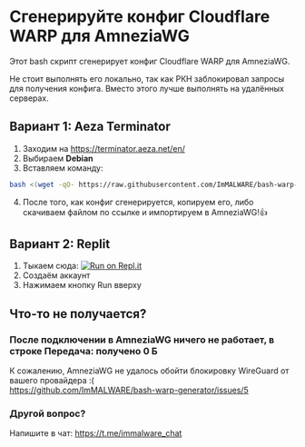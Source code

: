 # Сгенерируйте конфиг Cloudflare WARP для AmneziaWG
Этот bash скрипт сгенерирует конфиг Cloudflare WARP для AmneziaWG.

Не стоит выполнять его локально, так как РКН заблокировал запросы для получения конфига. Вместо этого лучше выполнять на удалённых серверах.

## Вариант 1: Aeza Terminator
1. Заходим на https://terminator.aeza.net/en/
2. Выбираем **Debian**
3. Вставляем команду:
```bash
bash <(wget -qO- https://raw.githubusercontent.com/ImMALWARE/bash-warp-generator/main/warp_generator.sh)
```
4. После того, как конфиг сгенерируется, копируем его, либо скачиваем файлом по ссылке и импортируем в AmneziaWG!👍
## Вариант 2: Replit
1. Тыкаем сюда: [![Run on Repl.it](https://repl.it/badge/github/replit/upm)](https://replit.com/new/github/ImMALWARE/bash-warp-generator)
2. Создаём аккаунт
3. Нажимаем кнопку Run вверху


## Что-то не получается?
### После подключении в AmneziaWG ничего не работает, в строке **Передача**: получено 0 Б
К сожалению, AmneziaWG не удалось обойти блокировку WireGuard от вашего провайдера :( \
https://github.com/ImMALWARE/bash-warp-generator/issues/5

### Другой вопрос?
Напишите в чат: https://t.me/immalware_chat
